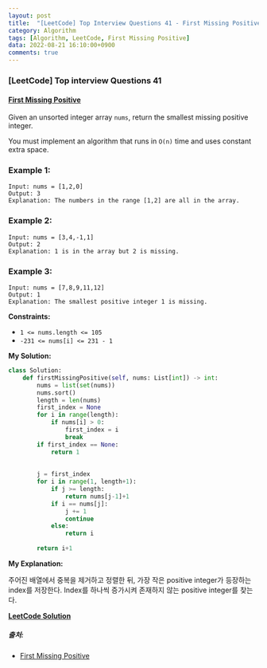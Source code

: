 ```yaml
---
layout: post
title:  "[LeetCode] Top Interview Questions 41 - First Missing Positive"
category: Algorithm
tags: [Algorithm, LeetCode, First Missing Positive]
data: 2022-08-21 16:10:00+0900
comments: true  
---
```


### [LeetCode] Top interview Questions 41
#### [First Missing Positive](https://leetcode.com/problems/first-missing-positive/)

Given an unsorted integer array `nums`, return the smallest missing positive integer.

You must implement an algorithm that runs in `O(n)` time and uses constant extra space.

 <!-- ***문제에 대한 자세한 설명은 출처를 참조***<br> -->

### **Example 1:**
```
Input: nums = [1,2,0]
Output: 3
Explanation: The numbers in the range [1,2] are all in the array.
```

### **Example 2:**
```
Input: nums = [3,4,-1,1]
Output: 2
Explanation: 1 is in the array but 2 is missing.
```

### **Example 3:**
```
Input: nums = [7,8,9,11,12]
Output: 1
Explanation: The smallest positive integer 1 is missing.
```

**Constraints:**

- `1 <= nums.length <= 105`
- `-231 <= nums[i] <= 231 - 1`

**My Solution:**
``` python
class Solution:
    def firstMissingPositive(self, nums: List[int]) -> int:
        nums = list(set(nums))
        nums.sort()
        length = len(nums)
        first_index = None
        for i in range(length):
            if nums[i] > 0:
                first_index = i
                break
        if first_index == None:
            return 1
        
    
        j = first_index
        for i in range(1, length+1):
            if j >= length:
                return nums[j-1]+1
            if i == nums[j]:
                j += 1
                continue
            else:
                return i
        
        return i+1
```

**My Explanation:**

주어진 배열에서 중복을 제거하고 정렬한 뒤, 가장 작은 positive integer가 등장하는 index를 저장한다. Index를 하나씩 증가시켜 존재하지 않는 positive integer를 찾는다.

[**LeetCode Solution**](https://leetcode.com/problems/first-missing-positive/solution/)

##### 출처:
- [First Missing Positive](https://leetcode.com/problems/first-missing-positive/)